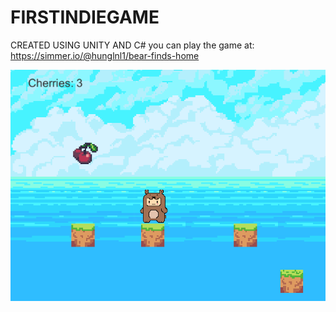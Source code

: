 # FIRSTINDIEGAME
CREATED USING UNITY AND C#
you can play the game at: https://simmer.io/@hunglnl1/bear-finds-home

![](Capture.PNG)
